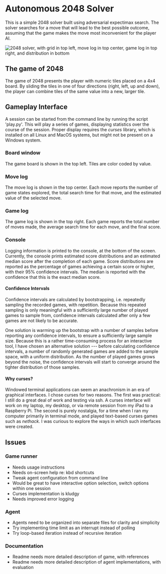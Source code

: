 # Autonomous 2048 Solver

This is a simple 2048 solver built using adversarial expectimax search.
The solver searches for a move that will lead to the best possible
outcome, assuming that the game makes the move most inconvenient for the
player AI.

![2048 solver, with grid in top left, move log in top center, game log
in top right, and distribution in bottom](images/solver_01.jpg)

## The game of 2048

The game of 2048 presents the player with numeric tiles placed on a 4x4
board.  By sliding the tiles in one of four directions (right, left, up
and down), the player can combine tiles of the same value into a new,
larger tile.

## Gameplay Interface

A session can be started from the command line by running the script
'play.py'. This will play a series of games, displaying statistics over
the course of the session. Proper display requires the _curses_ library,
which is installed on all Linux and MacOS systems, but might not be
present on a Windows system.

### Board window

The game board is shown in the top left. Tiles are color coded by value.

### Move log

The move log is shown in the top center. Each move reports the number of
game states explored, the total search time for that move, and the
estimated value of the selected move.

### Game log

The game log is shown in the top right. Each game reports the total
number of moves made, the average search time for each move, and the
final score.

### Console

Logging information is printed to the console, at the bottom of the
screen. Currently, the console prints estimated score distributions and
an estimated median score after the completion of each game. Score
distributions are reported as the percentage of games achieving a
certain score or higher, with their 95% confidence intervals. The median
is reported with the confidence that this is the exact median score.

#### Confidence Intervals

Confidence intervals are calculated by bootstrapping, i.e. repeatedly
sampling the recorded games, with repetition. Because this repeated
sampling is only meaningful with a sufficiently large number of played
games to sample from, confidence intervals calculated after only a few
games are not likely to be accurate.

One solution is warming up the bootstrap with a number of samples before
reporting any confidence intervals, to ensure a sufficiently large
sample size. Because this is a rather time-consuming process for an
interactive tool, I have chosen an alternative solution --- before
calculating confidence intervals, a number of randomly generated games
are added to the sample space, with a uniform distribution. As the
number of played games grows beyond the noise, the confidence intervals
will start to converge around the tighter distribution of those samples.

#### Why curses?

Windowed terminal applications can seem an anachronism in an era of
graphical interfaces. I chose curses for two reasons. The first was
practical: I still do a great deal of work and testing via ssh. A
curses interface will work on my laptop, my desktop, or via remote
session from my iPad to a Raspberry Pi. The second is purely nostalgia,
for a time when I ran my computer primarily in terminal mode, and played
text-based curses games such as _nethack_. I was curious to explore the
ways in which such interfaces were created.

## Issues

### Game runner

- Needs usage instructions
- Needs on-screen help re: kbd shortcuts
- Tweak agent configuration from command line
- Would be great to have interactive option selection, switch options
  within one session
- Curses implementation is kludgy
- Needs improved error logging

### Agent

- Agents need to be organized into separate files for clarity and
  simplicity
- Try implementing time limit as an interrupt instead of polling
- Try loop-based iteration instead of recursive iteration

### Documentation

- Readme needs more detailed description of game, with references
- Readme needs more detailed description of agent implementations, with
  evaluation
